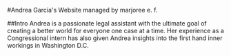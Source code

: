 #Andrea Garcia's Website
    managed by marjoree e. f.

##Intro
Andrea is a passionate legal assistant with the ultimate goal of creating a better world for everyone one case at a time. Her experience as a Congressional intern has also given Andrea insights into the first hand inner workings in Washington D.C. 